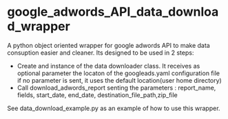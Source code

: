 # google_adwords_API_data_download_wrapper
A python object oriented wrapper for google adwords API to make data consuption easier and cleaner.
Its designed to be used in 2 steps:
- Create and instance of the data downloader class. It receives as optional parameter the locaton of the googleads.yaml configuration file
  if no parameter is sent, it uses the default location(user home directory) 
 - Call download_adwords_report senting the parameters : report_name, fields, start_date, end_date, destination_file_path,zip_file

See data_download_example.py as an example of how to use this wrapper.
